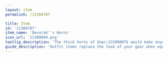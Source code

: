 ```yaml
---
layout: item
permalink: /11304787

title: Item
id: '11304787'
item_name: 'Devorak''s Horns'
icon_url: '11300094.png'
tooltip_description: 'The thick horns of $npc:23100007$ would make anyone seem strong and determined.'
guide_description: 'Outfit items replace the look of your gear when equipped.'
---
```

